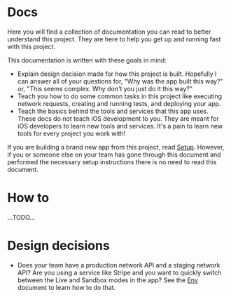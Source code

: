 # Docs

Here you will find a collection of documentation you can read to better understand this project. They are here to help you get up and running fast with this project.

This documentation is written with these goals in mind:
* Explain design decision made for how this project is built. Hopefully I can answer all of your questions for, "Why was the app built this way?" or, "This seems complex. Why don't you just do it this way?"
* Teach you how to do some common tasks in this project like executing network requests, creating and running tests, and deploying your app. 
* Teach the basics behind the tools and services that this app uses. These docs do not teach iOS development to you. They are meant for iOS developers to learn new tools and services. It's a pain to learn new tools for every project you work with! 

If you are building a brand new app from this project, read [Setup](SETUP.md). However, if you or someone else on your team has gone through this document and performed the necessary setup instructions there is no need to read this document. 

# How to

...TODO...

# Design decisions 

* Does your team have a production network API and a staging network API? Are you using a service like Stripe and you want to quickly switch between the Live and Sandbox modes in the app? See the [Env](ENV.md) document to learn how to do that. 